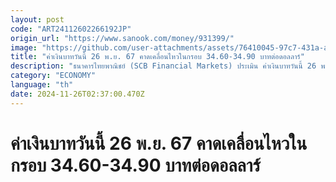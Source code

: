 ```yaml
---
layout: post
code: "ART24112602266192JP"
origin_url: "https://www.sanook.com/money/931399/"
image: "https://github.com/user-attachments/assets/76410045-97c7-431a-afb5-71073e58a195"
title: "ค่าเงินบาทวันนี้ 26 พ.ย. 67 คาดเคลื่อนไหวในกรอบ 34.60-34.90 บาทต่อดอลลาร์"
description: "ธนาคารไทยพาณิชย์ (SCB Financial Markets) ประเมิน ค่าเงินบาทวันนี้ 26 พฤศจิกายน 2567 คาดเคลื่อนไหวในกรอบ 34.60-34.90 บาทต่อดอลลาร์"
category: "ECONOMY"
language: "th"
date: 2024-11-26T02:37:00.470Z
---
```


# ค่าเงินบาทวันนี้ 26 พ.ย. 67 คาดเคลื่อนไหวในกรอบ 34.60-34.90 บาทต่อดอลลาร์